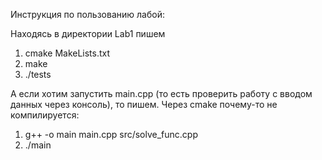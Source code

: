 Инструкция по пользованию лабой: 

Находясь в директории Lab1 пишем
1. cmake MakeLists.txt
2. make
3. ./tests

А если хотим запустить main.cpp (то есть проверить работу с вводом данных через консоль), то пишем. Через cmake почему-то не компилируется:
1. g++ -o main main.cpp src/solve_func.cpp
2. ./main
